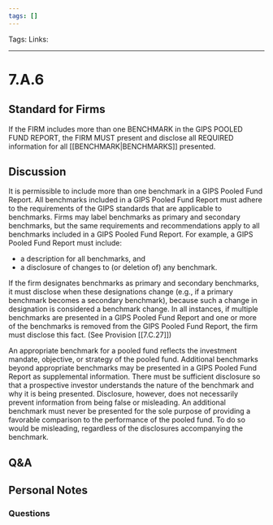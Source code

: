 ```yaml
---
tags: []
---
```

Tags:
Links: 
___
# 7.A.6
## Standard for Firms
If the FIRM includes more than one BENCHMARK in the GIPS POOLED FUND REPORT, the FIRM MUST present and disclose all REQUIRED information for all [[BENCHMARK|BENCHMARKS]] presented.
## Discussion
It is permissible to include more than one benchmark in a GIPS Pooled Fund Report. All benchmarks included in a GIPS Pooled Fund Report must adhere to the requirements of the GIPS standards that are applicable to benchmarks. Firms may label benchmarks as primary and secondary benchmarks, but the same requirements and recommendations apply to all benchmarks included in a GIPS Pooled Fund Report. For example, a GIPS Pooled Fund Report must include:
- a description for all benchmarks, and
- a disclosure of changes to (or deletion of) any benchmark.

If the firm designates benchmarks as primary and secondary benchmarks, it must disclose when these designations change (e.g., if a primary benchmark becomes a secondary benchmark), because such a change in designation is considered a benchmark change. In all instances, if multiple benchmarks are presented in a GIPS Pooled Fund Report and one or more of the benchmarks is removed from the GIPS Pooled Fund Report, the firm must disclose this fact. (See Provision [[7.C.27]])

An appropriate benchmark for a pooled fund reflects the investment mandate, objective, or strategy of the pooled fund. Additional benchmarks beyond appropriate benchmarks may be presented in a GIPS Pooled Fund Report as supplemental information. There must be sufficient disclosure so that a prospective investor understands the nature of the benchmark and why it is being presented. Disclosure, however, does not necessarily prevent information from being false or misleading. An additional benchmark must never be presented for the sole purpose of providing a favorable comparison to the performance of the pooled fund. To do so would be misleading, regardless of the disclosures accompanying the benchmark.
## Q&A

## Personal Notes

### Questions